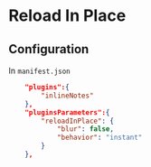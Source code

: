 # Reload In Place

## Configuration

In `manifest.json`

```json
    "plugins":{
    	"inlineNotes"
    },
    "pluginsParameters":{
        "reloadInPlace": {
            "blur": false,
            "behavior": "instant"
        }
    },
 ```